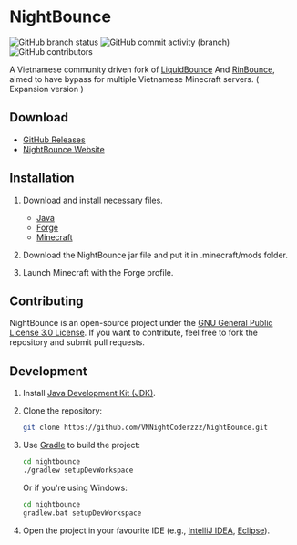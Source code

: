 # NightBounce

![GitHub branch status](https://img.shields.io/github/checks-status/VNNightCoderzzz/NightBounce/main) ![GitHub commit activity (branch)](https://img.shields.io/github/commit-activity/w/VNNightCoderzzz/NightBounce/main) ![GitHub contributors](https://img.shields.io/github/contributors/VNNightCoderzzz/NightBounce)

A Vietnamese community driven fork of [LiquidBounce](https://github.com/CCBlueX/LiquidBounce/tree/legacy) And [RinBounce](https://github.com/congtygiadinh/rinbounce), aimed to have bypass for multiple Vietnamese Minecraft servers. ( Expansion version )

## Download

- [GitHub Releases](https://github.com/VNNightCoderzzz/NightBounce/releases/latest)
- [NightBounce Website](https://nightbounce.getsonicwave.xyz)

## Installation

1. Download and install necessary files.

   - [Java](https://java.com/download)
   - [Forge](https://files.minecraftforge.net/)
   - [Minecraft](https://www.minecraft.net/en-us/download)

2. Download the NightBounce jar file and put it in .minecraft/mods folder.

3. Launch Minecraft with the Forge profile.

## Contributing

NightBounce is an open-source project under the [GNU General Public License 3.0 License](https://www.gnu.org/licenses/gpl-3.0.html). If you want to contribute, feel free to fork the repository and submit pull requests.

## Development

1. Install [Java Development Kit (JDK)](https://azul.com/downloads/?package=jdk).
2. Clone the repository:

   ```bash
   git clone https://github.com/VNNightCoderzzz/NightBounce.git
   ```

3. Use [Gradle](https://gradle.org/install/) to build the project:

   ```bash
   cd nightbounce
   ./gradlew setupDevWorkspace
   ```

   Or if you're using Windows:

    ```bash
    cd nightbounce
    gradlew.bat setupDevWorkspace
    ```

4. Open the project in your favourite IDE (e.g., [IntelliJ IDEA](https://www.jetbrains.com/idea/), [Eclipse](https://www.eclipse.org/)).



